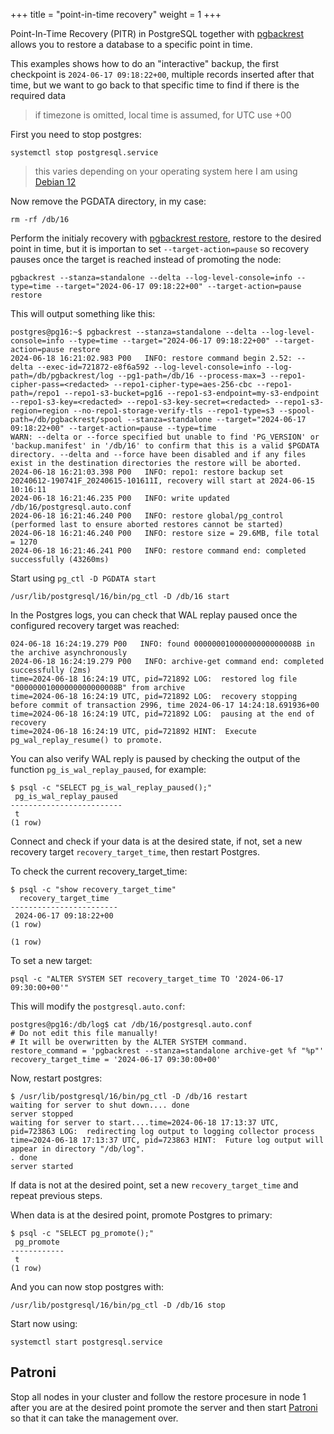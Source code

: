 +++
title = "point-in-time recovery"
weight = 1
+++

Point-In-Time Recovery (PITR) in PostgreSQL together with
[pgbackrest](https://pgbackrest.org) allows you to restore a database to a
specific point in time.

This examples shows how to do an "interactive" backup, the first checkpoint is
`2024-06-17 09:18:22+00`, multiple records inserted after that time, but we
want to go back to that specific time to find if there is the required data

> if timezone is omitted, local time is assumed, for UTC use +00

First you need to stop postgres:

```shell
systemctl stop postgresql.service
```

> this varies depending on your operating system here I am using [Debian 12](https://www.debian.org/News/2023/20230610)

Now remove the PGDATA directory, in my case:

```shell
rm -rf /db/16
```

Perform the initialy recovery with [pgbackrest restore](https://pgbackrest.org/user-guide.html#restore), restore to the
desired point in time, but it is importan to set `--target-action=pause` so
recovery pauses once the target is reached instead of promoting the node:

```shell
pgbackrest --stanza=standalone --delta --log-level-console=info --type=time --target="2024-06-17 09:18:22+00" --target-action=pause restore
```

This will output something like this:

```log
postgres@pg16:~$ pgbackrest --stanza=standalone --delta --log-level-console=info --type=time --target="2024-06-17 09:18:22+00" --target-action=pause restore
2024-06-18 16:21:02.983 P00   INFO: restore command begin 2.52: --delta --exec-id=721872-e8f6a592 --log-level-console=info --log-path=/db/pgbackrest/log --pg1-path=/db/16 --process-max=3 --repo1-cipher-pass=<redacted> --repo1-cipher-type=aes-256-cbc --repo1-path=/repo1 --repo1-s3-bucket=pg16 --repo1-s3-endpoint=my-s3-endpoint --repo1-s3-key=<redacted> --repo1-s3-key-secret=<redacted> --repo1-s3-region=region --no-repo1-storage-verify-tls --repo1-type=s3 --spool-path=/db/pgbackrest/spool --stanza=standalone --target="2024-06-17 09:18:22+00" --target-action=pause --type=time
WARN: --delta or --force specified but unable to find 'PG_VERSION' or 'backup.manifest' in '/db/16' to confirm that this is a valid $PGDATA directory. --delta and --force have been disabled and if any files exist in the destination directories the restore will be aborted.
2024-06-18 16:21:03.398 P00   INFO: repo1: restore backup set 20240612-190741F_20240615-101611I, recovery will start at 2024-06-15 10:16:11
2024-06-18 16:21:46.235 P00   INFO: write updated /db/16/postgresql.auto.conf
2024-06-18 16:21:46.240 P00   INFO: restore global/pg_control (performed last to ensure aborted restores cannot be started)
2024-06-18 16:21:46.240 P00   INFO: restore size = 29.6MB, file total = 1270
2024-06-18 16:21:46.241 P00   INFO: restore command end: completed successfully (43260ms)
```

Start using `pg_ctl -D PGDATA start`

```shell
/usr/lib/postgresql/16/bin/pg_ctl -D /db/16 start
```


In the Postgres logs, you can check that WAL replay paused once the configured recovery target was reached:

```log
024-06-18 16:24:19.279 P00   INFO: found 00000001000000000000008B in the archive asynchronously
2024-06-18 16:24:19.279 P00   INFO: archive-get command end: completed successfully (2ms)
time=2024-06-18 16:24:19 UTC, pid=721892 LOG:  restored log file "00000001000000000000008B" from archive
time=2024-06-18 16:24:19 UTC, pid=721892 LOG:  recovery stopping before commit of transaction 2996, time 2024-06-17 14:24:18.691936+00
time=2024-06-18 16:24:19 UTC, pid=721892 LOG:  pausing at the end of recovery
time=2024-06-18 16:24:19 UTC, pid=721892 HINT:  Execute pg_wal_replay_resume() to promote.
```

You can also verify WAL reply is paused by checking the output of the function `pg_is_wal_replay_paused`, for example:

```shell
$ psql -c "SELECT pg_is_wal_replay_paused();"
 pg_is_wal_replay_paused
-------------------------
 t
(1 row)
```

Connect and check if your data is at the desired state, if not, set a new recovery target `recovery_target_time`, then restart Postgres.

To check the current recovery_target_time:

```shell
$ psql -c "show recovery_target_time"
  recovery_target_time
------------------------
 2024-06-17 09:18:22+00
(1 row)

(1 row)
```

To set a new target:
```shell
psql -c "ALTER SYSTEM SET recovery_target_time TO '2024-06-17 09:30:00+00'"
```

This will modify the `postgresql.auto.conf`:

```shell
postgres@pg16:/db/log$ cat /db/16/postgresql.auto.conf
# Do not edit this file manually!
# It will be overwritten by the ALTER SYSTEM command.
restore_command = 'pgbackrest --stanza=standalone archive-get %f "%p"'
recovery_target_time = '2024-06-17 09:30:00+00'
```

Now, restart postgres:

```shell
$ /usr/lib/postgresql/16/bin/pg_ctl -D /db/16 restart
waiting for server to shut down.... done
server stopped
waiting for server to start....time=2024-06-18 17:13:37 UTC, pid=723863 LOG:  redirecting log output to logging collector process
time=2024-06-18 17:13:37 UTC, pid=723863 HINT:  Future log output will appear in directory "/db/log".
. done
server started
```

If data is not at the desired point, set a new `recovery_target_time` and repeat previous steps.

When data is at the desired point, promote Postgres to primary:

```
$ psql -c "SELECT pg_promote();"
 pg_promote
------------
 t
(1 row)
```

And you can now stop postgres with:

```shell
/usr/lib/postgresql/16/bin/pg_ctl -D /db/16 stop
```

Start now using:

```shell
systemctl start postgresql.service
```


## Patroni

Stop all nodes in your cluster and follow the restore procesure in node 1 after
you are at the desired point promote the server and then start
[Patroni](https://github.com/patroni/patroni) so that it can take the
management over.
